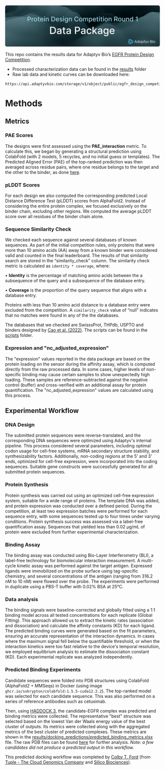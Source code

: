 ![Data package](image.png)

This repo contains the results data for Adaptyv Bio’s [EGFR Protein Design Competition](https://design.adaptyvbio.com/).

- Processed characterization data can be found in the [results](results) folder
- Raw lab data and kinetic curves can be downloaded here:

```
https://api.adaptyvbio.com/storage/v1/object/public/egfr_design_competition/package.zip
```

# Methods

## Metrics

### PAE Scores

The designs were first assessed using the **PAE_interaction** metric. To calculate this, we began by generating a structural prediction using ColabFold (with 2 models, 5 recycles, and no initial guess or templates). The Predicted Aligned Error (PAE) of the top-ranked prediction was then averaged across residue pairs, where one residue belongs to the target and the other to the binder, as done [here](https://github.com/nrbennet/dl_binder_design/blob/cafa3853ac94dceb1b908c8d9e6954d71749871a/af2_initial_guess/predict.py#L197).

### pLDDT Scores

For each design we also computed the corresponding predicted Local Distance Difference Test (pLDDT) scores from AlphaFold2. Instead of considering the entire protein complex, we focused exclusively on the binder chain, excluding other regions. We computed the average pLDDT score over all residues of the binder chain alone.

### Sequence Similarity Check

We checked each sequence against several databases of known sequences. As part of the initial competition rules, only proteins that were more than 10 amino acids (AA) away from a known binder were considered valid and counted in the final leaderboard. The results of that similarity search are stored in the “similarity_check” column. The similarity check metric is calculated as `identity * coverage`, where:

• **Identity** is the percentage of matching amino acids between the a subsequence of the query and a subsequence of the database entry.

• **Coverage** is the proportion of the query sequence that aligns with a database entry.

Proteins with less than 10 amino acid distance to a database entry were excluded from the competition. A `similarity_check` value of “null” indicates that no matches were found in any of the the databases.

The databases that we checked are SwisssProt, THPdb, USPTO and binders designed by [Cao et al. (2022)](https://www.nature.com/articles/s41586-022-04654-9). The scripts can be found in the [scripts](scripts) folder.

### Expression and "nc_adjusted_expression"

The "expression" values reported in the data package are based on the protein loading on the sensor during the affinity assay, which is computed directly from the raw processed data. In some cases, higher levels of non-specific binding may cause certain samples to show unexpectedly high loading. These samples are reference-subtracted against the negative control (buffer) and cross-verified with an additional assay for protein quantification. The "nc_adjusted_expression" values are calculated using this process.

## Experimental Workflow

### DNA Design

The submitted protein sequences were reverse-translated, and the corresponding DNA sequences were optimized using Adaptyv's internal pipeline. This process considered several parameters, including optimal codon usage for cell-free systems, mRNA secondary structure stability, and synthesizability factors. Additionally, non-coding regions at the 5' and 3' ends, optimized for cell-free expression, were incorporated into the coding sequences. Suitable gene constructs were successfully generated for all submitted protein sequences.

### Protein Synthesis

Protein synthesis was carried out using an optimized cell-free expression system, suitable for a wide range of proteins. The template DNA was added, and protein expression was conducted over a defined period. During the competition, at least two expression batches were performed for each sequence entry, with some sequences tested up to four times under varying conditions. Protein synthesis success was assessed via a label-free quantification assay. Sequences that yielded less than 0.02 µg/mL of protein were excluded from further experimental characterization.

### Binding Assay

The binding assay was conducted using Bio-Layer Interferometry (BLI), a label-free technology for biomolecular interaction measurement. A multi-cycle kinetic assay was performed against the target antigen. Expressed ligands were immobilized on the probe surface using tag-specific chemistry, and several concentrations of the antigen (ranging from 316.2 nM to 10 nM) were flowed over the probe. The experiments were performed in duplicate using a PBS-T buffer with 0.02% BSA at 25°C.

### Data analysis

The binding signals were baseline-corrected and globally fitted using a 1:1 binding model across all tested concentrations for each replicate (Global Fitting). This approach allowed us to extract the kinetic rates (association and dissociation) and calculate the affinity constants (KD) for each ligand. The predicted binding curves were generated based on the fit parameters, ensuring an accurate representation of the interaction dynamics. In cases where the maximum signal fell below the quantifiable threshold, or when the interaction kinetics were too fast relative to the device's temporal resolution, we employed equilibrium analysis to estimate the dissociation constant (KD). Each experimental replicate was analyzed independently.

### Predicted Binding Experiments

Candidate sequences were folded into PDB structures using ColabFold (AlphaFold2 + MMSeqs) in Docker (using image `ghcr.io/sokrypton/colabfold:1.5.5-cuda12.2.2`). The top-ranked model was selected for each candidate sequence. This was also performed on a series of reference antibodies such as cetuximab.

Then, using [HADDOCK 3](https://github.com/haddocking/haddock3), the candidate-EGFR complex was predicted and binding metrics were collected. The representative "best" structure was selected based on the lowest Van der Waals energy value of the best cluster of outputs. Its metrics were collected along with the aggregated metrics of the best cluster of predicted complexes. These metrics are shown in the [results/docking_predictions/predicted_binding_metrics.xlsx](results/docking_predictions/predicted_binding_metrics.xlsx) file. The raw PDB files can be found [here](https://api.adaptyvbio.com/storage/v1/object/public/egfr_design_competition/docking_predictions.zip) for further analysis.
_Note: a few candidates did not produce a predicted output in this workflow._

This predicted docking workflow was completed by [Colby T. Ford](https://github.com/colbyford) (from [Tuple - The Cloud Genomics Company](https://tuple.xyz) and [Silico Biociences](https://silico.bio)).
